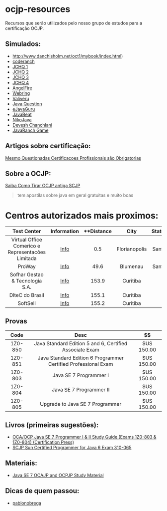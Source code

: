 ocjp-resources
==============

Recursos que serão utilizados pelo nosso grupo de estudos para
a certificação OCJP.


## Simulados:

- http://www.danchisholm.net/oct1/mybook/index.html)
- [coderanch](http://www.coderanch.com/how-to/java/ScjpMockTests)
- [JCHQ 1](http://www.jchq.net/mockexams/exam1.htm)
- [JCHQ 2](http://www.jchq.net/mockexams/exam3.htm)
- [JCHQ 3](http://www.jchq.net/mockexams/exam2.htm)
- [JCHQ 4](http://www.jchq.net/mockexams/exam2.htm)
- [AngelFire](http://www.angelfire.com/or/abhilash/Main.html)
- [Webring](http://hub.webring.org/hub/java)
- [Valiveru](http://valiveru.tripod.com/java/jvaltest.html)
- [Java Question](http://javaquestion.tripod.com/id10.html)
- [eJavaGuru](http://www.ejavaguru.com/scjp5freemockexam.php)
- [JavaBeat](http://www.javabeat.net/cert/scjp-1-5/mocks/)
- [NikoJava](http://nikojava.wordpress.com/2008/10/10/free-scjp-mock-exams/)
- [Devesh Chanchlani](http://sites.google.com/site/devesh2k1/home)
- [JavaRanch Game](http://www.javaranch.com/game/game2.jsp)

## Artigos sobre certificação:

[Mesmo Questionadas Certificacoes Profissionais são Obrigatorias](http://cio.uol.com.br/carreira/2013/08/02/mesmo-questionadas-certificacoes-profissionais-sao-obrigatorias)

## Sobre a OCJP:

[Saiba Como Tirar OCJP antiga SCJP](http://www.k19.com.br/artigos/saiba-como-tirar-ocjp-antiga-scjp)

> tem apostilas sobre java em geral gratuitas e muito boas

# Centros autorizados mais proximos:

| Test Center | Information | **Distance | City | State/Province | Country | Map |
|:-----------:|:-----------:|:----------:|:----:|:--------------:|:-------:|:---:|
| Virtual Office Comerico e Representacôes Limitada | [Info][i1] | 0.5 | Florianopolis| Santa Catarina| Brazil| [Map][m1] |
| ProWay | [Info][i2] | 49.6 | Blumenau | Santa Catarina | Brazil | [Map][m2] |
| Sofhar Gestao & Tecnologia S.A. | [Info][i3] | 153.9 | Curitiba | Paraná | Brazil | [Map][m3] |
| DlteC do Brasil | [Info][i3] | 155.1 | Curitiba | Paraná | Brazil | [Map][m4] |
| SoftSell | [Info][i5] | 155.2 | Curitiba | Paraná | Brazil| [Map][m5] |


[i1]: https://www7.pearsonvue.com/Dispatcher?v=W2L&application=RegSched&HasXSes=Y&wscid=264847683&layer=SelTestCenterPage&action=searchTestCenters&wrapperApp=WrapCandSignIn&bfp=top.appsFrame.RegSchedPageFrame&bfpapp=top.appsFrame&wsid=1374761293215
[m1]: https://www7.pearsonvue.com/Dispatcher?v=W2L&application=RegSched&HasXSes=Y&wscid=264847683&layer=SelTestCenterPage&action=searchTestCenters&wrapperApp=WrapCandSignIn&bfp=top.appsFrame.RegSchedPageFrame&bfpapp=top.appsFrame&wsid=1374761293215
[i2]: https://www7.pearsonvue.com/Dispatcher?v=W2L&application=RegSched&HasXSes=Y&wscid=264847683&layer=SelTestCenterPage&action=searchTestCenters&wrapperApp=WrapCandSignIn&bfp=top.appsFrame.RegSchedPageFrame&bfpapp=top.appsFrame&wsid=1374761293215
[m2]: https://www7.pearsonvue.com/Dispatcher?v=W2L&application=RegSched&HasXSes=Y&wscid=264847683&layer=SelTestCenterPage&action=searchTestCenters&wrapperApp=WrapCandSignIn&bfp=top.appsFrame.RegSchedPageFrame&bfpapp=top.appsFrame&wsid=1374761293215
[i3]: https://www7.pearsonvue.com/Dispatcher?v=W2L&application=RegSched&HasXSes=Y&wscid=264847683&layer=SelTestCenterPage&action=searchTestCenters&wrapperApp=WrapCandSignIn&bfp=top.appsFrame.RegSchedPageFrame&bfpapp=top.appsFrame&wsid=1374761293215
[m3]: https://www7.pearsonvue.com/Dispatcher?v=W2L&application=RegSched&HasXSes=Y&wscid=264847683&layer=SelTestCenterPage&action=searchTestCenters&wrapperApp=WrapCandSignIn&bfp=top.appsFrame.RegSchedPageFrame&bfpapp=top.appsFrame&wsid=1374761293215
[i4]: https://www7.pearsonvue.com/Dispatcher?v=W2L&application=RegSched&HasXSes=Y&wscid=264847683&layer=SelTestCenterPage&action=searchTestCenters&wrapperApp=WrapCandSignIn&bfp=top.appsFrame.RegSchedPageFrame&bfpapp=top.appsFrame&wsid=1374761293215
[m4]: https://www7.pearsonvue.com/Dispatcher?v=W2L&application=RegSched&HasXSes=Y&wscid=264847683&layer=SelTestCenterPage&action=searchTestCenters&wrapperApp=WrapCandSignIn&bfp=top.appsFrame.RegSchedPageFrame&bfpapp=top.appsFrame&wsid=1374761293215
[i5]: https://www7.pearsonvue.com/Dispatcher?v=W2L&application=RegSched&HasXSes=Y&wscid=264847683&layer=SelTestCenterPage&action=searchTestCenters&wrapperApp=WrapCandSignIn&bfp=top.appsFrame.RegSchedPageFrame&bfpapp=top.appsFrame&wsid=1374761293215
[m5]: https://www7.pearsonvue.com/Dispatcher?v=W2L&application=RegSched&HasXSes=Y&wscid=264847683&layer=SelTestCenterPage&action=searchTestCenters&wrapperApp=WrapCandSignIn&bfp=top.appsFrame.RegSchedPageFrame&bfpapp=top.appsFrame&wsid=1374761293215

## Provas

|Code |Desc | $$  |
|:---:|:---:|:---:|
| 1Z0-850 | Java Standard Edition 5 and 6, Certified Associate Exam | $US 150.00 |
| 1Z0-851 | Java Standard Edition 6 Programmer Certified Professional Exam | $US 150.00 |
| 1Z0-803 | Java SE 7 Programmer I | $US 150.00 |
| 1Z0-804 | Java SE 7 Programmer II | $US 150.00 |
| 1Z0-805 | Upgrade to Java SE 7 Programmer | $US 150.00 |

## Livros (primeiras sugestões):

- [OCA/OCP Java SE 7 Programmer I & II Study Guide (Exams 1Z0-803 & 1Z0-804) (Certification Press)](http://www.amazon.com/Programmer-Study-1Z0-803-1Z0-804-Certification/dp/0071772006/ref=sr_1_1?ie=UTF8&qid=1364339452&sr=8-1&keywords=OCJP+7)
- [SCJP Sun Certified Programmer for Java 6 Exam 310-065](http://www.amazon.com/SCJP-Certified-Programmer-Java-310-065/dp/0071591060)

## Materiais:

- [Java SE 7 OCAJP and OCPJP Study Material](https://www.java.net//article/2012/08/28/java-se-7-ocajp-and-ocpjp-study-material)

## Dicas de quem passou:

- [pablonobrega](http://pablonobrega.wordpress.com/2010/04/20/50-dicas-praticas-para-o-exame-scjp-java-6)
